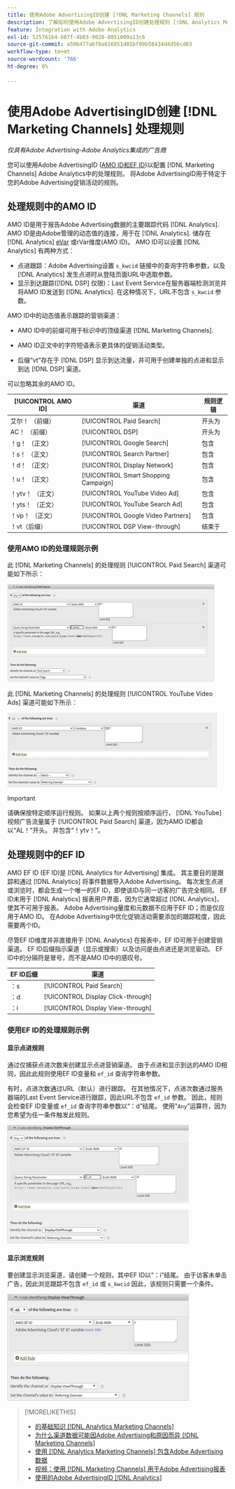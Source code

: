```yaml
---
title: 使用Adobe AdvertisingID创建 [!DNL Marketing Channels] 规则
description: 了解如何使用Adobe AdvertisingID创建处理规则 [!DNL Analytics Marketing Channels].
feature: Integration with Adobe Analytics
exl-id: 525761b4-607f-4b03-9020-8051009a13c6
source-git-commit: a59b477a6f8a616851d85bf89b58434d4d56cd83
workflow-type: tm+mt
source-wordcount: '766'
ht-degree: 0%

---
```


# 使用Adobe AdvertisingID创建 [!DNL Marketing Channels] 处理规则

*仅具有Adobe Advertising-Adobe Analytics集成的广告商*

您可以使用Adobe AdvertisingID ([AMO ID和EF ID](../ids.md))以配置 [!DNL Marketing Channels] Adobe Analytics中的处理规则。 将Adobe AdvertisingID用于特定于您的Adobe Advertising促销活动的规则。

## 处理规则中的AMO ID

AMO ID是用于报告Adobe Advertising数据的主要跟踪代码 [!DNL Analytics]. AMO ID是由Adobe管理的动态值的连接，用于在 [!DNL Analytics]. 储存在 [!DNL Analytics] [eVar](https://experienceleague.adobe.com/docs/analytics/components/dimensions/evar.html) 或rVar维度(AMO ID)。 AMO ID可以设置 [!DNL Analytics] 有两种方式：

* 点进跟踪：Adobe Advertising设置 `s_kwcid` 链接中的查询字符串参数，以及 [!DNL Analytics] 发生点进时从登陆页面URL中选取参数。
* 显示到达跟踪([!DNL DSP] 仅限)：Last Event Service在服务器端检测浏览并将AMO ID发送到 [!DNL Analytics]. 在这种情况下，URL不包含 `s_kwcid` 参数。

AMO ID中的动态值表示跟踪的营销渠道：

* AMO ID中的前缀可用于标识中的顶级渠道 [!DNL Marketing Channels].

* AMO ID正文中的字符短语表示更具体的促销活动类型。

* 后缀“vt”存在于 [!DNL DSP] 显示到达流量，并可用于创建单独的点进和显示到达 [!DNL DSP] 渠道。

可以忽略其余的AMO ID。

| [!UICONTROL AMO ID] | 渠道 | 规则逻辑 |
|--------|---------|--------------------|
| 艾尔！ （前缀） | [!UICONTROL Paid Search] | 开头为 |
| AC！ （前缀） | [!UICONTROL DSP] | 开头为 |
| ！g！ （正文） | [!UICONTROL Google Search] | 包含 |
| ！s！ （正文） | [!UICONTROL Search Partner] | 包含 |
| ！d！ （正文） | [!UICONTROL Display Network] | 包含 |
| ！u！ （正文） | [!UICONTROL Smart Shopping Campaign] | 包含 |
| ！ytv！ （正文） | [!UICONTROL YouTube Video Ad] | 包含 |
| ！yts！ （正文） | [!UICONTROL YouTube Search Ad] | 包含 |
| ！vp！ （正文） | [!UICONTROL Google Video Partners] | 包含 |
| ！vt（后缀） | [!UICONTROL DSP View-through] | 结束于 |

### 使用AMO ID的处理规则示例

此 [!DNL Marketing Channels] 的处理规则 [!UICONTROL Paid Search] 渠道可能如下所示：

![示例 [!UICONTROL Paid Search] 规则](/help/integrations/assets/a4adc-mc-rule-paidsearch.png)

此 [!DNL Marketing Channels] 的处理规则 [!UICONTROL YouTube Video Ads] 渠道可能如下所示：

![示例 [!UICONTROL YouTube Video Ads] 规则](/help/integrations/assets/a4adc-mc-rule-youtube-video.png)

>[!IMPORTANT]
>
> 请确保按特定顺序运行规则。 如果以上两个规则按顺序运行， [!DNL YouTube] 视频广告流量属于 [!UICONTROL Paid Search] 渠道，因为AMO ID都会以“AL！”开头。 并包含“！ytv！”。

## 处理规则中的EF ID

AMO EF ID (EF ID)是 [!DNL Analytics for Advertising] 集成。 其主要目的是跟踪和通过 [!DNL Analytics] 将事件数据导入Adobe Advertising。 每次发生点进或浏览时，都会生成一个唯一的EF ID，即使该ID与同一访客的广告完全相同。 EF ID未用于 [!DNL Analytics] 报表用户界面，因为它通常超过 [!DNL Analytics]，使其不可用于报表。 Adobe Advertising量度和元数据不应用于EF ID；而是仅应用于AMO ID。 在Adobe Advertising中优化促销活动需要添加的跟踪粒度，因此需要两个ID。

尽管EF ID维度并非直接用于 [!DNL Analytics] 在报表中，EF ID可用于创建营销渠道。 EF ID后缀指示渠道（显示或搜索）以及访问是由点进还是浏览驱动。 EF ID中的分隔符是冒号，而不是AMO ID中的感叹号。

| EF ID后缀 | 渠道 |
|-------|---------|
| ：s | [!UICONTROL Paid Search] |
| ：d | [!UICONTROL Display Click-through] |
| ：i | [!UICONTROL Display View-through] |

### 使用EF ID的处理规则示例

#### 显示点进规则

通过仅捕获点进次数来创建显示点进营销渠道。 由于点进和显示到达的AMO ID相同，因此此规则使用EF ID变量和 `ef_id` 查询字符串参数。

有时，点进次数通过URL（默认）进行跟踪。 在其他情况下，点进次数通过服务器端的Last Event Service进行跟踪，因此URL不包含 `ef_id` 参数。 因此，规则会检查EF ID变量或 `ef_id` 查询字符串参数以“：d”结尾。 使用&quot;`Any`”运算符，因为您希望为任一条件触发此规则。

![显示点进规则的示例](/help/integrations/assets/a4adc-mc-rule-display-ct.png)

#### 显示浏览规则

要创建显示浏览渠道，请创建一个规则，其中EF ID以“：i”结尾。 由于访客未单击广告，因此浏览跟踪不包含 `ef_id` 或 `s_kwcid` 因此，该规则只需要一个条件。

![显示浏览规则示例](/help/integrations/assets/a4adc-mc-rule-display-vt.png)

>[!MORELIKETHIS]
>
>* [的基础知识 [!DNL Analytics Marketing Channels]](mc-overview.md)
>* [为什么渠道数据可能因Adobe Advertising和原因而异 [!DNL Marketing Channels]](mc-data-variances.md)
>* [使用 [!DNL Analytics Marketing Channels] 包含Adobe Advertising数据](mc-ac-data.md)
>* [视频：使用 [!DNL Marketing Channels] 用于Adobe Advertising报表](https://experienceleague.adobe.com/docs/advertising-learn/tutorials/analytics/analytics-reporting-a4adc.html)
>* [使用的Adobe AdvertisingID [!DNL Analytics]](/help/integrations/analytics/ids.md)
